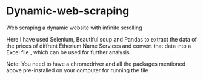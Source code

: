 # Dynamic-web-scraping
Web scraping a dynamic website with infinite scrolling 

Here I have used Selenium, Beautiful soup and Pandas to extract the data of the prices of diffrent Etherium Name Services and convert that data into a Excel file , which can be used for further analysis.


  Note: You need to have a chromedriver and all the packages mentioned above pre-installed on your computer for running the file 
  
